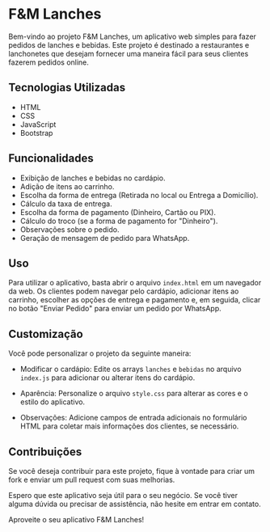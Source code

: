 # F&M Lanches

Bem-vindo ao projeto F&M Lanches, um aplicativo web simples para fazer pedidos de lanches e bebidas. Este projeto é destinado a restaurantes e lanchonetes que desejam fornecer uma maneira fácil para seus clientes fazerem pedidos online.

## Tecnologias Utilizadas

- HTML
- CSS
- JavaScript
- Bootstrap

## Funcionalidades

- Exibição de lanches e bebidas no cardápio.
- Adição de itens ao carrinho.
- Escolha da forma de entrega (Retirada no local ou Entrega a Domicílio).
- Cálculo da taxa de entrega.
- Escolha da forma de pagamento (Dinheiro, Cartão ou PIX).
- Cálculo do troco (se a forma de pagamento for "Dinheiro").
- Observações sobre o pedido.
- Geração de mensagem de pedido para WhatsApp.

## Uso

Para utilizar o aplicativo, basta abrir o arquivo `index.html` em um navegador da web. Os clientes podem navegar pelo cardápio, adicionar itens ao carrinho, escolher as opções de entrega e pagamento e, em seguida, clicar no botão "Enviar Pedido" para enviar um pedido por WhatsApp.

## Customização

Você pode personalizar o projeto da seguinte maneira:

- Modificar o cardápio: Edite os arrays `lanches` e `bebidas` no arquivo `index.js` para adicionar ou alterar itens do cardápio.

- Aparência: Personalize o arquivo `style.css` para alterar as cores e o estilo do aplicativo.

- Observações: Adicione campos de entrada adicionais no formulário HTML para coletar mais informações dos clientes, se necessário.

## Contribuições

Se você deseja contribuir para este projeto, fique à vontade para criar um fork e enviar um pull request com suas melhorias.

Espero que este aplicativo seja útil para o seu negócio. Se você tiver alguma dúvida ou precisar de assistência, não hesite em entrar em contato.

Aproveite o seu aplicativo F&M Lanches!
